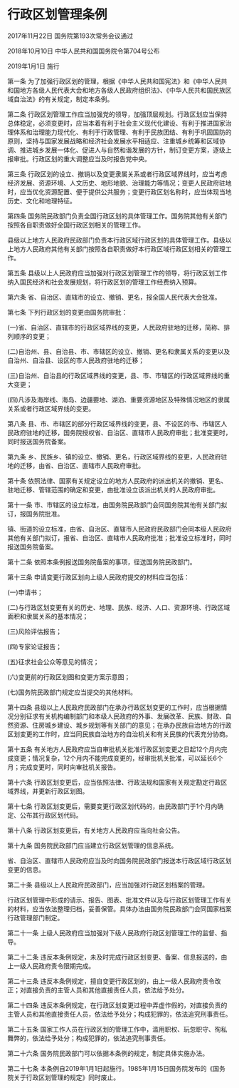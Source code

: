 # 行政区划管理条例

2017年11月22日 国务院第193次常务会议通过

2018年10月10日 中华人民共和国国务院令第704号公布

2019年1月1日 施行

<!-- INFO END -->

第一条 为了加强行政区划的管理，根据《中华人民共和国宪法》和《中华人民共和国地方各级人民代表大会和地方各级人民政府组织法》、《中华人民共和国民族区域自治法》的有关规定，制定本条例。

第二条 行政区划管理工作应当加强党的领导，加强顶层规划。行政区划应当保持总体稳定，必须变更时，应当本着有利于社会主义现代化建设、有利于推进国家治理体系和治理能力现代化、有利于行政管理、有利于民族团结、有利于巩固国防的原则，坚持与国家发展战略和经济社会发展水平相适应、注重城乡统筹和区域协调、推进城乡发展一体化、促进人与自然和谐发展的方针，制订变更方案，逐级上报审批。行政区划的重大调整应当及时报告党中央。

第三条 行政区划的设立、撤销以及变更隶属关系或者行政区域界线时，应当考虑经济发展、资源环境、人文历史、地形地貌、治理能力等情况；变更人民政府驻地时，应当优化资源配置、便于提供公共服务；变更行政区划名称时，应当体现当地历史、文化和地理特征。

第四条 国务院民政部门负责全国行政区划的具体管理工作。国务院其他有关部门按照各自职责做好全国行政区划相关的管理工作。

县级以上地方人民政府民政部门负责本行政区域行政区划的具体管理工作。县级以上地方人民政府其他有关部门按照各自职责做好本行政区域行政区划相关的管理工作。

第五条 县级以上人民政府应当加强对行政区划管理工作的领导，将行政区划工作纳入国民经济和社会发展规划，将行政区划的管理工作经费纳入预算。

第六条 省、自治区、直辖市的设立、撤销、更名，报全国人民代表大会批准。

第七条 下列行政区划的变更由国务院审批：

(一)省、自治区、直辖市的行政区域界线的变更，人民政府驻地的迁移，简称、排列顺序的变更；

(二)自治州、县、自治县、市、市辖区的设立、撤销、更名和隶属关系的变更以及自治州、自治县、设区的市人民政府驻地的迁移；

(三)自治州、自治县的行政区域界线的变更，县、市、市辖区的行政区域界线的重大变更；

(四)凡涉及海岸线、海岛、边疆要地、湖泊、重要资源地区及特殊情况地区的隶属关系或者行政区域界线的变更。

第八条 县、市、市辖区的部分行政区域界线的变更，县、不设区的市、市辖区人民政府驻地的迁移，国务院授权省、自治区、直辖市人民政府审批；批准变更时，同时报送国务院备案。

第九条 乡、民族乡、镇的设立、撤销、更名，行政区域界线的变更，人民政府驻地的迁移，由省、自治区、直辖市人民政府审批。

第十条 依照法律、国家有关规定设立的地方人民政府的派出机关的撤销、更名、驻地迁移、管辖范围的确定和变更，由批准设立该派出机关的人民政府审批。

第十一条 市、市辖区的设立标准，由国务院民政部门会同国务院其他有关部门拟订，报国务院批准。

镇、街道的设立标准，由省、自治区、直辖市人民政府民政部门会同本级人民政府其他有关部门拟订，报省、自治区、直辖市人民政府批准；批准设立标准时，同时报送国务院备案。

第十二条 依照本条例报送国务院备案的事项，径送国务院民政部门。

第十三条 申请变更行政区划向上级人民政府提交的材料应当包括：

(一)申请书；

(二)与行政区划变更有关的历史、地理、民族、经济、人口、资源环境、行政区域面积和隶属关系的基本情况；

(三)风险评估报告；

(四)专家论证报告；

(五)征求社会公众等意见的情况；

(六)变更前的行政区划图和变更方案示意图；

(七)国务院民政部门规定应当提交的其他材料。

第十四条 县级以上人民政府民政部门在承办行政区划变更的工作时，应当根据情况分别征求有关机构编制部门和本级人民政府的外事、发展改革、民族、财政、自然资源、住房城乡建设、城乡规划等有关部门的意见；在承办民族自治地方的行政区划变更的工作时，应当同民族自治地方的自治机关和有关民族的代表充分协商。

第十五条 有关地方人民政府应当自审批机关批准行政区划变更之日起12个月内完成变更；情况复杂，12个月内不能完成变更的，经审批机关批准，可以延长6个月；完成变更时，同时向审批机关报告。

第十六条 行政区划变更后，应当依照法律、行政法规和国家有关规定勘定行政区域界线，并更新行政区划图。

第十七条 行政区划变更后，需要变更行政区划代码的，由民政部门于1个月内确定、公布其行政区划代码。

第十八条 行政区划变更后，有关地方人民政府应当向社会公告。

第十九条 国务院民政部门应当建立行政区划管理的信息系统。

省、自治区、直辖市人民政府应当及时向国务院民政部门报送本行政区域行政区划变更的信息。

第二十条 县级以上人民政府民政部门，应当加强对行政区划档案的管理。

行政区划管理中形成的请示、报告、图表、批准文件以及与行政区划管理工作有关的材料，应当依法整理归档，妥善保管。具体办法由国务院民政部门会同国家档案行政管理部门制定。

第二十一条 上级人民政府应当加强对下级人民政府行政区划管理工作的监督、指导。

第二十二条 违反本条例规定，未及时完成行政区划变更、备案、信息报送的，由上一级人民政府责令限期完成。

第二十三条 违反本条例规定，擅自变更行政区划的，由上一级人民政府责令改正；对直接负责的主管人员和其他直接责任人员，依法给予处分。

第二十四条 违反本条例规定，在行政区划变更过程中弄虚作假的，对直接负责的主管人员和其他直接责任人员，依法给予处分；构成犯罪的，依法追究刑事责任。

第二十五条 国家工作人员在行政区划的管理工作中，滥用职权、玩忽职守、徇私舞弊的，依法给予处分；构成犯罪的，依法追究刑事责任。

第二十六条 国务院民政部门可以依据本条例的规定，制定具体实施办法。

第二十七条 本条例自2019年1月1日起施行。1985年1月15日国务院发布的《国务院关于行政区划管理的规定》同时废止。